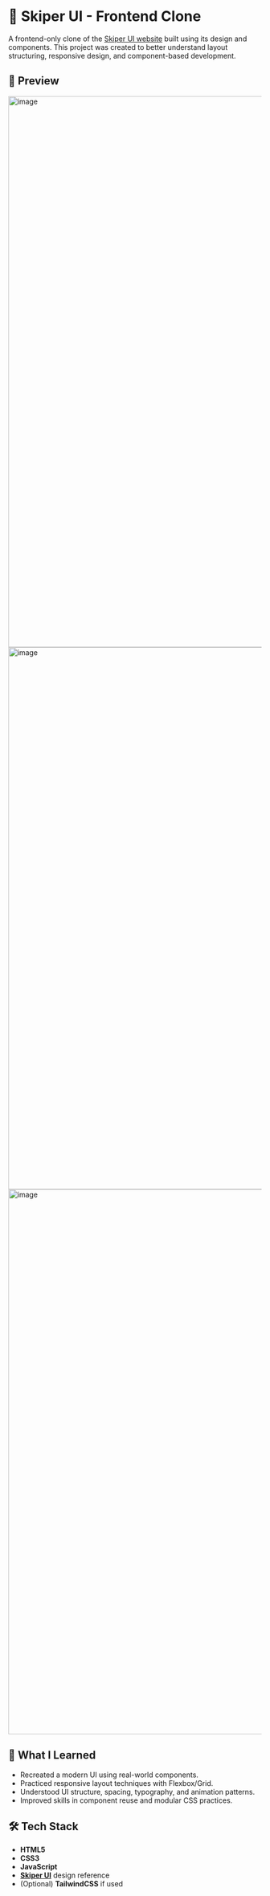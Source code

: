 # 🚀 Skiper UI - Frontend Clone

A frontend-only clone of the [Skiper UI website](https://skiper.ai/ui) built using its design and components. 
This project was created to better understand layout structuring, responsive design, and component-based development.

## 📸 Preview

<img width="1899" height="1097" alt="image" src="https://github.com/user-attachments/assets/c99641d8-54fa-40b3-bd8c-054b4311498b" />
<img width="1917" height="1079" alt="image" src="https://github.com/user-attachments/assets/e159e3bd-ce2b-4658-ade9-d0b5c615b153" />
<img width="1903" height="1085" alt="image" src="https://github.com/user-attachments/assets/c8451c8e-ec5e-455d-83ed-7064afb4c18a" />


## 🧠 What I Learned

- Recreated a modern UI using real-world components.
- Practiced responsive layout techniques with Flexbox/Grid.
- Understood UI structure, spacing, typography, and animation patterns.
- Improved skills in component reuse and modular CSS practices.

## 🛠️ Tech Stack

- **HTML5**
- **CSS3**
- **JavaScript**
- **[Skiper UI](https://skiper.ai/ui)** design reference
- (Optional) **TailwindCSS** if used


